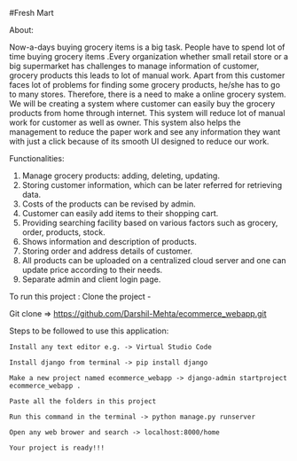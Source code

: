 #Fresh Mart

About:

Now-a-days buying grocery items is a big task. People have to spend lot of time buying
grocery items .Every organization whether small retail store or a big supermarket has
challenges to manage information of customer, grocery products this leads to lot of
manual work. Apart from this customer faces lot of problems for finding some grocery
products, he/she has to go to many stores.
Therefore, there is a need to make a online grocery system. We will be creating a
system where customer can easily buy the grocery products from home through
internet. This system will reduce lot of manual work for customer as well as owner.
This system also helps the management to reduce the paper work and see any
information they want with just a click because of its smooth UI designed to reduce our
work.

Functionalities:

1.	Manage grocery products: adding, deleting, updating.
2.	Storing customer information, which can be later referred for retrieving data.
3.	Costs of the products can be revised by admin.
4.	Customer can easily add items to their shopping cart.
5.	Providing searching facility based on various factors such as grocery, order, products, stock.
6.	Shows information and description of products.
7.	Storing order and address details of customer.
8.	All products can be uploaded on a centralized cloud server and one can update price according to their needs.
9.	Separate admin and client login page.

To run this project :
Clone the project -
  
  Git clone => https://github.com/Darshil-Mehta/ecommerce_webapp.git
  
  Steps to be followed to use this application:
    
    Install any text editor e.g. -> Virtual Studio Code
    
    Install django from terminal -> pip install django
    
    Make a new project named ecommerce_webapp -> django-admin startproject ecommerce_webapp .
    
    Paste all the folders in this project
    
    Run this command in the terminal -> python manage.py runserver
    
    Open any web brower and search -> localhost:8000/home
    
    Your project is ready!!!
